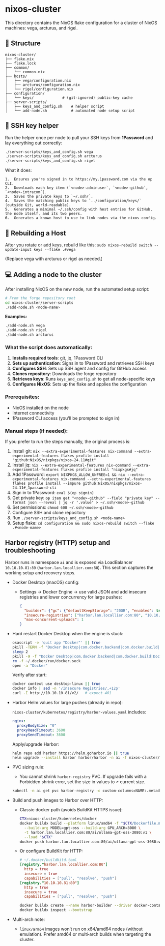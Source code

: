 # nixos-cluster

This directory contains the NixOS flake configuration for a cluster of NixOS machines: vega, arcturus, and rigel.

## 🧭 Structure

```
nixos-cluster/
├── flake.nix
├── flake.lock
├── common/
│   └── common.nix
├── hosts/
│   ├── vega/configuration.nix
│   ├── arcturus/configuration.nix
│   └── rigel/configuration.nix
├── configuration/
│   └── keys/             # (git-ignored) public-key cache
├── server-scripts/
│   ├── keys_and_config.sh    # helper script
│   └── add-node.sh           # automated node setup script
```

## 🔑 SSH key helper

Run the helper once per node to pull your SSH keys from **1Password** and lay
everything out correctly:

```bash
./server-scripts/keys_and_config.sh vega
./server-scripts/keys_and_config.sh arcturus
./server-scripts/keys_and_config.sh rigel
```

What it does:

	1.	Ensures you're signed in to https://my.1password.com via the op CLI.
	2.	Downloads each key item (`<node>-adminuser`, `<node>-github`, `<node>-intracom`).
	3.	Saves the private keys to `~/.ssh/`.
	4.	Saves the matching public keys to `../configuration/keys/` (outside Git, world-readable).
	5.	Generates a minimal ~/.ssh/config with host entries for GitHub, the node itself, and its two peers.
    6.  Generates a known host to use to link nodes via the nixos config.


## 🧪 Rebuilding a Host


After you rotate or add keys, rebuild like this: `sudo nixos-rebuild switch --update-input keys --flake .#vega`

(Replace vega with arcturus or rigel as needed.)

## 💻 Adding a node to the cluster

After installing NixOS on the new node, run the automated setup script:

```bash
# From the forge repository root
cd nixos-cluster/server-scripts
./add-node.sh <node-name>
```

**Examples:**
```bash
./add-node.sh vega
./add-node.sh rigel
./add-node.sh arcturus
```

### What the script does automatically:

1. **Installs required tools**: git, jq, 1Password CLI
2. **Sets up authentication**: Signs in to 1Password and retrieves SSH keys
3. **Configures SSH**: Sets up SSH agent and config for GitHub access
4. **Clones repository**: Downloads the forge repository
5. **Retrieves keys**: Runs `keys_and_config.sh` to get all node-specific keys
6. **Configures NixOS**: Sets up the flake and applies the configuration

### Prerequisites:

- NixOS installed on the node
- Internet connectivity
- 1Password CLI access (you'll be prompted to sign in)

### Manual steps (if needed):

If you prefer to run the steps manually, the original process is:

1. Install git: `nix --extra-experimental-features nix-command --extra-experimental-features flakes profile install "github:NixOS/nixpkgs/nixos-24.11#git"`
2. Install jq: `nix --extra-experimental-features nix-command --extra-experimental-features flakes profile install "nixpkgs#jq"`
3. Add 1Password: `export NIXPKGS_ALLOW_UNFREE=1 && nix --extra-experimental-features nix-command --extra-experimental-features flakes profile install --impure github:NixOS/nixpkgs/nixos-24.11#_1password-cli`
4. Sign in to 1Password: `eval $(op signin)`
5. Get private key: `op item get "<node>-github" --field "private key" --format json --reveal | jq -r '.value' > ~/.ssh/<node>-github`
6. Set permissions: `chmod 600 ~/.ssh/<node>-github`
7. Configure SSH and clone repository
8. Run `./server-scripts/keys_and_config.sh <node-name>`
9. Setup flake: `cd configuration && sudo nixos-rebuild switch --flake .#<node-name>`

## Harbor registry (HTTP) setup and troubleshooting

Harbor runs in namespace `ai` and is exposed via LoadBalancer `10.10.10.81:80` (`harbor.lan.locallier.com:80`). This section captures the working setup and recovery steps.

- Docker Desktop (macOS) config:
  - Settings → Docker Engine → use valid JSON and add insecure registries and lower concurrency for large pushes:

    ```json
    {
      "builder": {"gc": {"defaultKeepStorage": "20GB", "enabled": true}},
      "insecure-registries": ["harbor.lan.locallier.com:80", "10.10.10.81:80", "harbor.lan.locallier.com", "10.10.10.81"],
      "max-concurrent-uploads": 1
    }
    ```

- Hard restart Docker Desktop when the engine is stuck:

  ```bash
  osascript -e 'quit app "Docker"' || true
  pkill -TERM -f "Docker Desktop|com.docker.backend|com.docker.build|Docker" || true
  sleep 2
  pkill -9 -f "Docker Desktop|com.docker.backend|com.docker.build|Docker" || true
  rm -f ~/.docker/run/docker.sock
  open -a "Docker"
  ```

  Verify after start:

  ```bash
  docker context use desktop-linux || true
  docker info | sed -n '/Insecure Registries/,+12p'
  curl -I http://10.10.10.81/v2/   # expect 401
  ```

- Harbor Helm values for large pushes (already in repo):

  `nixos-cluster/kubernetes/registry/harbor-values.yaml` includes:

  ```yaml
  nginx:
    proxyBodySize: "0"
    proxyReadTimeout: 3600
    proxySendTimeout: 3600
  ```

  Apply/upgrade Harbor:

  ```bash
  helm repo add harbor https://helm.goharbor.io || true
  helm upgrade --install harbor harbor/harbor -n ai -f nixos-cluster/kubernetes/registry/harbor-values.yaml --wait
  ```

- PVC sizing rule:
  - You cannot shrink `harbor-registry` PVC. If upgrade fails with a Forbidden shrink error, set the size in values to ≥ current size.

  ```bash
  kubectl -n ai get pvc harbor-registry -o custom-columns=NAME:.metadata.name,REQ:.spec.resources.requests.storage,CAP:.status.capacity.storage
  ```

- Build and push images to Harbor over HTTP:
  - Classic docker path (avoids BuildKit HTTPS issue):

    ```bash
    CTX=nixos-cluster/kubernetes/docker
    docker buildx build --platform linux/amd64 -f "$CTX/Dockerfile.model" \
      --build-arg MODEL=gpt-oss --build-arg GPU_ARCH=3080 \
      -t harbor.lan.locallier.com:80/ai/ollama-gpt-oss-3080:v1 \
      --load "$CTX"
    docker push harbor.lan.locallier.com:80/ai/ollama-gpt-oss-3080:v1
    ```

  - Or configure BuildKit for HTTP:

    ```toml
    # ~/.docker/buildkitd.toml
    [registry."harbor.lan.locallier.com:80"]
      http = true
      insecure = true
      capabilities = ["pull", "resolve", "push"]
    [registry."10.10.10.81:80"]
      http = true
      insecure = true
      capabilities = ["pull", "resolve", "push"]
    ```

    ```bash
    docker buildx create --name harbor-builder --driver docker-container --use --config ~/.docker/buildkitd.toml
    docker buildx inspect --bootstrap
    ```

- Multi-arch note:
  - `linux/arm64` images won’t run on x64/amd64 nodes (without emulation). Prefer amd64 or multi‑arch builds when targeting the cluster.
